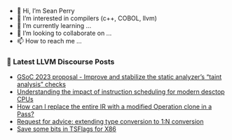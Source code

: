 - 👋 Hi, I’m Sean Perry
- 👀 I’m interested in compilers (c++, COBOL, llvm)
- 🌱 I’m currently learning ...
- 💞️ I’m looking to collaborate on ...
- 📫 How to reach me ...

<!---
s66perry/s66perry is a ✨ special ✨ repository because its `README.md` (this file) appears on your GitHub profile.
You can click the Preview link to take a look at your changes.
--->
### 📕 Latest LLVM Discourse Posts

<!-- DISCOURSE-LLVM:START -->
- [GSoC 2023 proposal - Improve and stabilize the static analyzer’s “taint analysis” checks](https://discourse.llvm.org/t/gsoc-2023-proposal-improve-and-stabilize-the-static-analyzer-s-taint-analysis-checks/68858#post_5)
- [Understanding the impact of instruction scheduling for modern desctop CPUs](https://discourse.llvm.org/t/understanding-the-impact-of-instruction-scheduling-for-modern-desctop-cpus/69027#post_1)
- [How can I replace the entire IR with a modified Operation clone in a Pass?](https://discourse.llvm.org/t/how-can-i-replace-the-entire-ir-with-a-modified-operation-clone-in-a-pass/69026#post_1)
- [Request for advice: extending type conversion to 1:N conversion](https://discourse.llvm.org/t/request-for-advice-extending-type-conversion-to-1-n-conversion/67964#post_9)
- [Save some bits in TSFlags for X86](https://discourse.llvm.org/t/save-some-bits-in-tsflags-for-x86/69025#post_1)
<!-- DISCOURSE-LLVM:END -->
